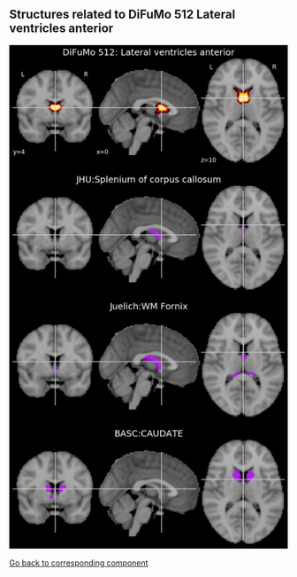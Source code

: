 


## Structures related to DiFuMo 512 Lateral ventricles anterior

![464](464.jpg "Structures related to DiFuMo 512 Lateral ventricles anterior")

[Go back to corresponding component](https://parietal-inria.github.io/DiFuMo/512/html/464.html)